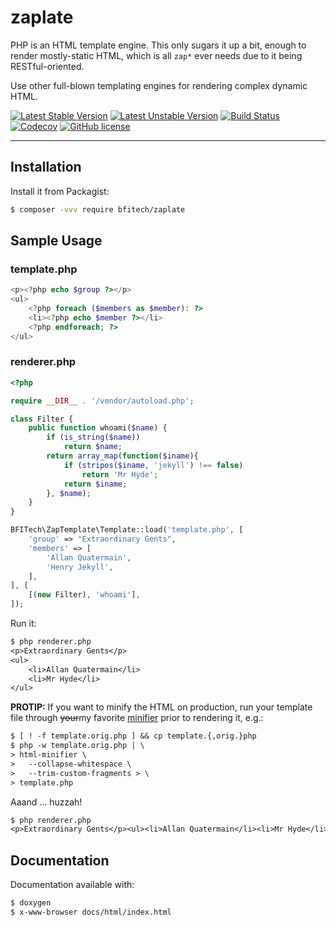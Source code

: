 
zaplate
=======

PHP is an HTML template engine. This only sugars it up a bit, enough
to render mostly-static HTML, which is all `zap*` ever needs due to
it being RESTful-oriented.

Use other full-blown templating engines for rendering complex dynamic HTML.

[![Latest Stable Version](https://poser.pugx.org/bfitech/zaplate/v/stable)](https://packagist.org/packages/bfitech/zaplate)
[![Latest Unstable Version](https://poser.pugx.org/bfitech/zaplate/v/unstable)](https://packagist.org/packages/bfitech/zaplate)
[![Build Status](https://travis-ci.org/bfitech/zaplate.svg?branch=master)](https://travis-ci.org/bfitech/zaplate)
[![Codecov](https://codecov.io/gh/bfitech/zaplate/branch/master/graph/badge.svg)](https://codecov.io/gh/bfitech/zaplate)
[![GitHub license](https://img.shields.io/badge/license-MIT-blue.svg)](https://raw.githubusercontent.com/bfitech/zaplate/master/LICENSE)

----

## Installation

Install it from Packagist:

```bash
$ composer -vvv require bfitech/zaplate
```

## Sample Usage

### template.php

```php
<p><?php echo $group ?></p>
<ul>
	<?php foreach ($members as $member): ?>
	<li><?php echo $member ?></li>
	<?php endforeach; ?>
</ul>
```

### renderer.php

```php
<?php

require __DIR__ . '/vendor/autoload.php';

class Filter {
	public function whoami($name) {
		if (is_string($name))
			return $name;
		return array_map(function($iname){
			if (stripos($iname, 'jekyll') !== false)
				return 'Mr Hyde';
			return $iname;
		}, $name);
	}
}

BFITech\ZapTemplate\Template::load('template.php', [
	'group' => "Extraordinary Gents",
	'members' => [
		'Allan Quatermain',
		'Henry Jekyll',
	],
], [
	[(new Filter), 'whoami'],
]);
```

Run it:

```txt
$ php renderer.php
<p>Extraordinary Gents</p>
<ul>
	<li>Allan Quatermain</li>
	<li>Mr Hyde</li>
</ul>
```

**PROTIP:** If you want to minify the HTML on production, run your
template file through ~~your~~my favorite
[minifier](https://github.com/kangax/html-minifier) prior to
rendering it, e.g.:

```txt
$ [ ! -f template.orig.php ] && cp template.{,orig.}php
$ php -w template.orig.php | \
> html-minifier \
>   --collapse-whitespace \
>   --trim-custom-fragments > \
> template.php
```

Aaand ... huzzah!

```txt
$ php renderer.php
<p>Extraordinary Gents</p><ul><li>Allan Quatermain</li><li>Mr Hyde</li></ul>
```

## Documentation

Documentation available with:

```txt
$ doxygen
$ x-www-browser docs/html/index.html
```

